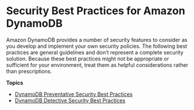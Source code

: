 # Security Best Practices for Amazon DynamoDB<a name="best-practices-security"></a>

Amazon DynamoDB provides a number of security features to consider as you develop and implement your own security policies\. The following best practices are general guidelines and don’t represent a complete security solution\. Because these best practices might not be appropriate or sufficient for your environment, treat them as helpful considerations rather than prescriptions\.

**Topics**
+ [DynamoDB Preventative Security Best Practices](best-practices-security-preventative.md)
+ [DynamoDB Detective Security Best Practices](best-practices-security-detective.md)